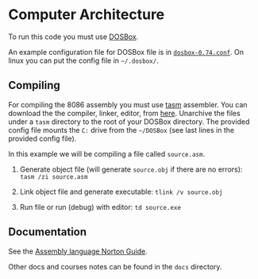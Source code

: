 # Computer Architecture

To run this code you must use [DOSBox](http://www.dosbox.com/).

An example configuration file for DOSBox file is in [`dosbox-0.74.conf`](https://github.com/leyyin/university/blob/master/computer-architecture/dosbox-0.74.conf).
On linux you can put the config file in `~/.dosbox/`.

## Compiling
For compiling the 8086 assembly you must use [tasm](https://en.wikipedia.org/wiki/Turbo_Assembler) assembler.
You can download the the compiler, linker, editor, from [here](http://www.cs.ubbcluj.ro/~radu.dragos/asc/tasm-tlink-td.zip). Unarchive the files under a `tasm` directory to the root of your DOSBox directory. The provided config file mounts the `C:` drive from the `~/DOSBox` (see last lines in the provided config file).

In this example we will be compiling a file called `source.asm`.

1. Generate object file (will generate `source.obj` if there are no errors):
`tasm /zi source.asm`

2. Link object file and generate executable:
`tlink /v source.obj`

3. Run file or run (debug) with editor: `td source.exe`

## Documentation
See the [Assembly language Norton Guide](http://www.ousob.com/ng/asm/).

Other docs and courses notes can be found in the `docs` directory.
